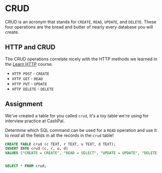 # CRUD

CRUD is an acronym that stands for `CREATE`, `READ`, `UPDATE`, and `DELETE`. These four operations are the bread and butter of nearly every database you will create.

## HTTP and CRUD

The CRUD operations correlate nicely with the HTTP methods we learned in the [Learn HTTP](https://boot.dev/learn/learn-http) course. 

* `HTTP POST` - `CREATE`
* `HTTP GET` - `READ`
* `HTTP PUT` - `UPDATE`
* `HTTP DELETE` - `DELETE`

## Assignment

We've created a table for you called `crud`, it's a toy table we're using for interview practice at CashPal.

Determine which SQL command can be used for a `READ` operation and use it to *read* all the fields in all the records in the `crud` table!

```SQL
CREATE TABLE crud (c TEXT, r TEXT, u TEXT, d TEXT);
INSERT INTO crud (c, r, u, d)
VALUES ("CREATE = CREATE", "READ = SELECT", "UPDATE = UPDATE", "DELETE = DELETE");


SELECT * FROM crud;
```